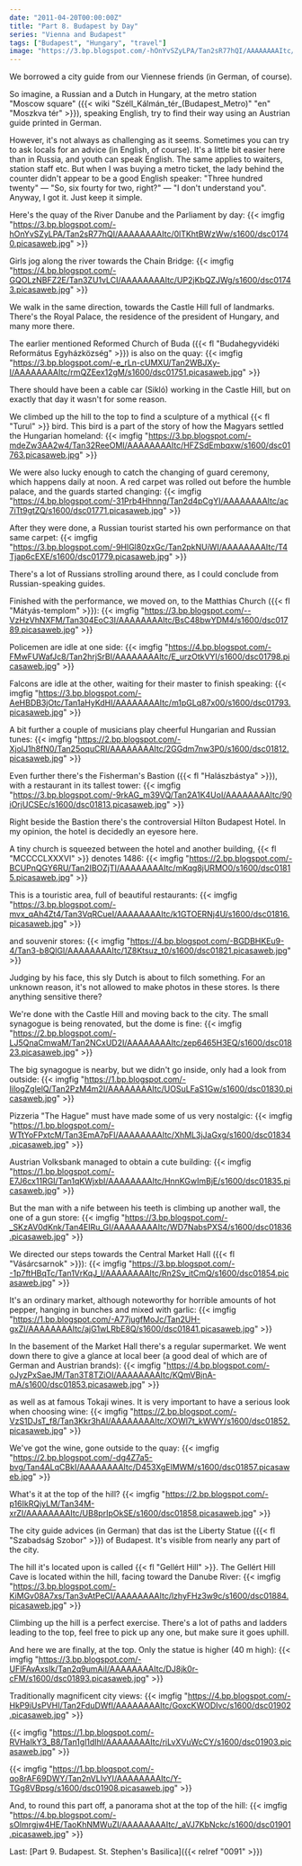 ```yaml
---
date: "2011-04-20T00:00:00Z"
title: "Part 8. Budapest by Day"
series: "Vienna and Budapest"
tags: ["Budapest", "Hungary", "travel"]
image: "https://3.bp.blogspot.com/-hOnYvSZyLPA/Tan2sR77hQI/AAAAAAAAItc/0lTKhtBWzWw/s1600/dsc01740.picasaweb.jpg"
---
```


We borrowed a city guide from our Viennese friends (in German, of course).

So imagine, a Russian and a Dutch in Hungary, at the metro station "Moscow square" ({{< wiki "Széll_Kálmán_tér_(Budapest_Metro)" "en" "Moszkva tér" >}}), speaking English, try to find their way using an Austrian guide printed in German.

<!--more-->

However, it's not always as challenging as it seems. Sometimes you can try to ask locals for an advice (in English, of course). It's a little bit easier here than in Russia, and youth can speak English. The same applies to waiters, station staff etc. But when I was buying a metro ticket, the lady behind the counter didn't appear to be a good English speaker: "Three hundred twenty" — "So, six fourty for two, right?" — "I don't understand you". Anyway, I got it. Just keep it simple.

Here's the quay of the River Danube and the Parliament by day:
{{< imgfig "https://3.bp.blogspot.com/-hOnYvSZyLPA/Tan2sR77hQI/AAAAAAAAItc/0lTKhtBWzWw/s1600/dsc01740.picasaweb.jpg" >}}

Girls jog along the river towards the Chain Bridge:
{{< imgfig "https://4.bp.blogspot.com/-GQOLzNBFZ2E/Tan3ZU1vLCI/AAAAAAAAItc/UP2jKbQZJWg/s1600/dsc01743.picasaweb.jpg" >}}

We walk in the same direction, towards the Castle Hill full of landmarks. There's the Royal Palace, the residence of the president of Hungary, and many more there.

The earlier mentioned Reformed Church of Buda ({{< fl "Budahegyvidéki Református Egyházközség" >}}) is also on the quay:
{{< imgfig "https://3.bp.blogspot.com/-e_rLn-cUMXU/Tan2WBJXy-I/AAAAAAAAItc/rmQZEex12gM/s1600/dsc01751.picasaweb.jpg" >}}

There should have been a cable car (Sikló) working in the Castle Hill, but on exactly that day it wasn't for some reason.

We climbed up the hill to the top to find a sculpture of a mythical {{< fl "Turul" >}} bird. This bird is a part of the story of how the Magyars settled the Hungarian homeland:
{{< imgfig "https://3.bp.blogspot.com/-mdeZw3AA2w4/Tan32ReeOMI/AAAAAAAAItc/HFZSdEmbqxw/s1600/dsc01763.picasaweb.jpg" >}}

We were also lucky enough to catch the changing of guard ceremony, which happens daily at noon. A red carpet was rolled out before the humble palace, and the guards started changing:
{{< imgfig "https://4.bp.blogspot.com/-31Prb4Hhnng/Tan2d4pCgYI/AAAAAAAAItc/ac7iTt9gtZQ/s1600/dsc01771.picasaweb.jpg" >}}

After they were done, a Russian tourist started his own performance on that same carpet:
{{< imgfig "https://3.bp.blogspot.com/-9HlGl80zxGc/Tan2pkNUiWI/AAAAAAAAItc/T4Tjap6cEXE/s1600/dsc01779.picasaweb.jpg" >}}

There's a lot of Russians strolling around there, as I could conclude from Russian-speaking guides.

Finished with the performance, we moved on, to the Matthias Church ({{< fl "Mátyás-templom" >}}):
{{< imgfig "https://3.bp.blogspot.com/--VzHzVhNXFM/Tan304EoC3I/AAAAAAAAItc/BsC48bwYDM4/s1600/dsc01789.picasaweb.jpg" >}}

Policemen are idle at one side:
{{< imgfig "https://4.bp.blogspot.com/-FMwFUWafJc8/Tan2hrjSrBI/AAAAAAAAItc/E_urzOtkVYI/s1600/dsc01798.picasaweb.jpg" >}}

Falcons are idle at the other, waiting for their master to finish speaking:
{{< imgfig "https://3.bp.blogspot.com/-AeHBDB3jOtc/Tan1aHyKdHI/AAAAAAAAItc/m1pGLq87x00/s1600/dsc01793.picasaweb.jpg" >}}

A bit further a couple of musicians play cheerful Hungarian and Russian tunes:
{{< imgfig "https://2.bp.blogspot.com/-XjolJ1h8fN0/Tan25oquCRI/AAAAAAAAItc/2GGdm7nw3P0/s1600/dsc01812.picasaweb.jpg" >}}

Even further there's the Fisherman's Bastion ({{< fl "Halászbástya" >}}), with a restaurant in its tallest tower:
{{< imgfig "https://3.bp.blogspot.com/-9rkAG_m39VQ/Tan2A1K4UoI/AAAAAAAAItc/90iOrjUCSEc/s1600/dsc01813.picasaweb.jpg" >}}

Right beside the Bastion there's the controversial Hilton Budapest Hotel. In my opinion, the hotel is decidedly an eyesore here.

A tiny church is squeezed between the hotel and another building, {{< fl "MCCCCLXXXVI" >}} denotes 1486:
{{< imgfig "https://2.bp.blogspot.com/-BCUPnQGY6RU/Tan2IBOZjTI/AAAAAAAAItc/mKqg8jURMO0/s1600/dsc01815.picasaweb.jpg" >}}

This is a touristic area, full of beautiful restaurants:
{{< imgfig "https://3.bp.blogspot.com/-mvx_qAh4Zt4/Tan3VqRCueI/AAAAAAAAItc/k1GTOERNj4U/s1600/dsc01816.picasaweb.jpg" >}}

and souvenir stores:
{{< imgfig "https://4.bp.blogspot.com/-BGDBHKEu9-4/Tan3-b8QlGI/AAAAAAAAItc/1Z8Ktsuz_t0/s1600/dsc01821.picasaweb.jpg" >}}

Judging by his face, this sly Dutch is about to filch something. For an unknown reason, it's not allowed to make photos in these stores. Is there anything sensitive there?

We're done with the Castle Hill and moving back to the city. The small synagogue is being renovated, but the dome is fine:
{{< imgfig "https://2.bp.blogspot.com/-LJ5QnaCmwaM/Tan2NCxUD2I/AAAAAAAAItc/zep6465H3EQ/s1600/dsc01823.picasaweb.jpg" >}}

The big synagogue is nearby, but we didn't go inside, only had a look from outside:
{{< imgfig "https://1.bp.blogspot.com/-IilogZglelQ/Tan2PzM4m2I/AAAAAAAAItc/UOSuLFaS1Gw/s1600/dsc01830.picasaweb.jpg" >}}

Pizzeria "The Hague" must have made some of us very nostalgic:
{{< imgfig "https://1.bp.blogspot.com/-WTtYoFPxtcM/Tan3EmA7pFI/AAAAAAAAItc/XhML3jJaGxg/s1600/dsc01834.picasaweb.jpg" >}}

Austrian Volksbank managed to obtain a cute building:
{{< imgfig "https://1.bp.blogspot.com/-E7J6cx11RGI/Tan1qKWjxbI/AAAAAAAAItc/HnnKGwImBjE/s1600/dsc01835.picasaweb.jpg" >}}

But the man with a nife between his teeth is climbing up another wall, the one of a gun store:
{{< imgfig "https://3.bp.blogspot.com/-_SKzAV0dKnk/Tan4EIRu_GI/AAAAAAAAItc/WD7NabsPXS4/s1600/dsc01836.picasaweb.jpg" >}}

We directed our steps towards the Central Market Hall ({{< fl "Vásárcsarnok" >}}):
{{< imgfig "https://3.bp.blogspot.com/--1p7ftHBqTc/Tan1VrKqJ_I/AAAAAAAAItc/Rn2Sv_itCmQ/s1600/dsc01854.picasaweb.jpg" >}}

It's an ordinary market, although noteworthy for horrible amounts of hot pepper, hanging in bunches and mixed with garlic:
{{< imgfig "https://1.bp.blogspot.com/-A77jugfMoJc/Tan2UH-gxZI/AAAAAAAAItc/ajG1wLRbE8Q/s1600/dsc01841.picasaweb.jpg" >}}

In the basement of the Market Hall there's a regular supermarket. We went down there to give a glance at local beer (a good deal of which are of German and Austrian brands):
{{< imgfig "https://4.bp.blogspot.com/-oJyzPxSaeJM/Tan3T8TZiOI/AAAAAAAAItc/KQmVBjnA-mA/s1600/dsc01853.picasaweb.jpg" >}}

as well as at famous Tokaji wines. It is very important to have a serious look when choosing wine:
{{< imgfig "https://2.bp.blogspot.com/-VzS1DJsT_f8/Tan3Kkr3hAI/AAAAAAAAItc/XOWl7t_kWWY/s1600/dsc01852.picasaweb.jpg" >}}

We've got the wine, gone outside to the quay:
{{< imgfig "https://2.bp.blogspot.com/-dg4Z7a5-bvg/Tan4ALqCBkI/AAAAAAAAItc/D453XgElMWM/s1600/dsc01857.picasaweb.jpg" >}}

What's it at the top of the hill?
{{< imgfig "https://2.bp.blogspot.com/-p16IkRQjyLM/Tan34M-xrZI/AAAAAAAAItc/UB8prIpOkSE/s1600/dsc01858.picasaweb.jpg" >}}

The city guide advices (in German) that das ist the Liberty Statue ({{< fl "Szabadság Szobor" >}}) of Budapest. It's visible from nearly any part of the city.

The hill it's located upon is called {{< fl "Gellért Hill" >}}. The Gellért Hill Cave is located within the hill, facing toward the Danube River:
{{< imgfig "https://3.bp.blogspot.com/-KiMGv08A7xs/Tan3vAtPeCI/AAAAAAAAItc/lzhyFHz3w9c/s1600/dsc01884.picasaweb.jpg" >}}

Climbing up the hill is a perfect exercise. There's a lot of paths and ladders leading to the top, feel free to pick up any one, but make sure it goes uphill.

And here we are finally, at the top. Only the statue is higher (40 m high):
{{< imgfig "https://3.bp.blogspot.com/-UFIFAvAxsIk/Tan2q9umAiI/AAAAAAAAItc/DJ8jk0r-cFM/s1600/dsc01893.picasaweb.jpg" >}}

Traditionally magnificent city views:
{{< imgfig "https://4.bp.blogspot.com/-HkP9iUsPVHI/Tan2FduDWfI/AAAAAAAAItc/GoxcKWODIvc/s1600/dsc01902.picasaweb.jpg" >}}

{{< imgfig "https://1.bp.blogspot.com/-RVHaIkY3_B8/Tan1gl1dIhI/AAAAAAAAItc/riLvXVuWcCY/s1600/dsc01903.picasaweb.jpg" >}}

{{< imgfig "https://1.bp.blogspot.com/-qo8rAF69DWY/Tan2nVLIvYI/AAAAAAAAItc/Y-TGg8VBpsg/s1600/dsc01908.picasaweb.jpg" >}}

And, to round this part off, a panorama shot at the top of the hill:
{{< imgfig "https://4.bp.blogspot.com/-sOImrgjw4HE/TaoKhNMWuZI/AAAAAAAAItc/_aVJ7KbNckc/s1600/dsc01901.picasaweb.jpg" >}}

Last: [Part 9. Budapest. St. Stephen's Basilica]({{< relref "0091" >}})
